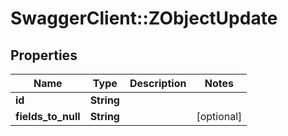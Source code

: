 # SwaggerClient::ZObjectUpdate

## Properties
Name | Type | Description | Notes
------------ | ------------- | ------------- | -------------
**id** | **String** |  | 
**fields_to_null** | **String** |  | [optional] 


